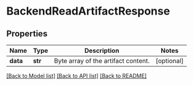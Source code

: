 # BackendReadArtifactResponse

## Properties
Name | Type | Description | Notes
------------ | ------------- | ------------- | -------------
**data** | **str** | Byte array of the artifact content. | [optional] 

[[Back to Model list]](../README.md#documentation-for-models) [[Back to API list]](../README.md#documentation-for-api-endpoints) [[Back to README]](../README.md)


